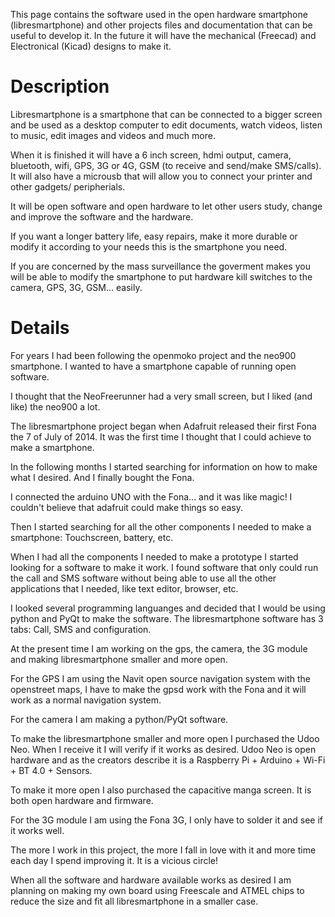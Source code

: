 This page contains the software used in the open hardware smartphone (libresmartphone) and other projects files and documentation that can be useful to develop it. In the future it will have the mechanical (Freecad) and Electronical (Kicad) designs to make it.

# Description

Libresmartphone is a smartphone that can be connected to a bigger screen and be used as a desktop computer to edit documents, watch videos, listen to music, edit images and videos and much more.

When it is finished it will have a 6 inch screen, hdmi output, camera, bluetooth, wifi, GPS, 3G or 4G, GSM (to receive and send/make SMS/calls). It will also have a microusb that will allow you to connect your printer and other gadgets/ peripherials.

It will be open software and open hardware to let other users study, change and improve the software and the hardware.

If you want a longer battery life, easy repairs, make it more durable or modify it according to your needs this is the smartphone you need.

If you are concerned by the mass surveillance the goverment makes you will be able to modify the smartphone to put hardware kill switches to the camera, GPS, 3G, GSM... easily. 

# Details

For years I had been following the openmoko project and the neo900 smartphone. I wanted to have a smartphone capable of running open software.

I thought that the NeoFreerunner had a very small screen, but I liked (and like) the neo900 a lot.

The libresmartphone project began when Adafruit released their first Fona the 7 of July of 2014. It was the first time I thought that I could achieve to make a smartphone.

In the following months I started searching for information on how to make what I desired. And I finally bought the Fona.

I connected the arduino UNO with the Fona... and it was like magic! I couldn't believe that adafruit could make things so easy.

Then I started searching for all the other components I needed to make a smartphone: Touchscreen, battery, etc.

When I had all the components I needed to make a prototype I started looking for a software to make it work. I found software that only could run the call and SMS software without being able to use all the other applications that I needed, like text editor, browser, etc.

I looked several programming languanges and decided that I would be using python and PyQt to make the software. The libresmartphone software has 3 tabs: Call, SMS and configuration.

At the present time I am working on the gps, the camera, the 3G module and making libresmartphone smaller and more open.

For the GPS I am using the Navit open source navigation system with the openstreet maps, I have to make the gpsd work with the Fona and it will work as a normal navigation system.

For the camera I am making a python/PyQt software.

To make the libresmartphone smaller and more open I purchased the Udoo Neo. When I receive it I will verify if it works as desired. Udoo Neo is open hardware and as the creators describe it is a Raspberry Pi + Arduino + Wi-Fi + BT 4.0 + Sensors.

To make it more open I also purchased the capacitive manga screen. It is both open hardware and firmware.

For the 3G module I am using the Fona 3G, I only have to solder it and see if it works well.

The more I work in this project, the more I fall in love with it and more time each day I spend improving it. It is a vicious circle!

When all the software and hardware available works as desired I am planning on making my own board using Freescale and ATMEL chips to reduce the size and fit all libresmartphone in a smaller case.

